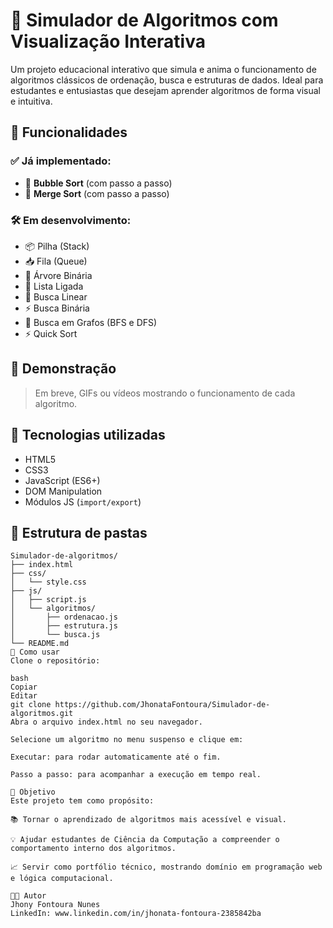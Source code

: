 # 🧠 Simulador de Algoritmos com Visualização Interativa

Um projeto educacional interativo que simula e anima o funcionamento de algoritmos clássicos de ordenação, busca e estruturas de dados. Ideal para estudantes e entusiastas que desejam aprender algoritmos de forma visual e intuitiva.

## 📌 Funcionalidades

### ✅ Já implementado:
- 🔁 **Bubble Sort** (com passo a passo)
- 🔀 **Merge Sort** (com passo a passo)

### 🛠️ Em desenvolvimento:
- 📦 Pilha (Stack)
- 📥 Fila (Queue)
- 🌳 Árvore Binária
- 🔗 Lista Ligada
- 🔎 Busca Linear
- ⚡ Busca Binária
- 🧭 Busca em Grafos (BFS e DFS)
- ⚡ Quick Sort

## 📸 Demonstração

> Em breve, GIFs ou vídeos mostrando o funcionamento de cada algoritmo.

## 🧩 Tecnologias utilizadas

- HTML5
- CSS3
- JavaScript (ES6+)
- DOM Manipulation
- Módulos JS (`import/export`)

## 📁 Estrutura de pastas

```plaintext
Simulador-de-algoritmos/
├── index.html
├── css/
│   └── style.css
├── js/
│   ├── script.js
│   └── algoritmos/
│       ├── ordenacao.js
│       ├── estrutura.js
│       └── busca.js
└── README.md
🚀 Como usar
Clone o repositório:

bash
Copiar
Editar
git clone https://github.com/JhonataFontoura/Simulador-de-algoritmos.git
Abra o arquivo index.html no seu navegador.

Selecione um algoritmo no menu suspenso e clique em:

Executar: para rodar automaticamente até o fim.

Passo a passo: para acompanhar a execução em tempo real.

🎯 Objetivo
Este projeto tem como propósito:

📚 Tornar o aprendizado de algoritmos mais acessível e visual.

💡 Ajudar estudantes de Ciência da Computação a compreender o comportamento interno dos algoritmos.

📈 Servir como portfólio técnico, mostrando domínio em programação web e lógica computacional.

👨‍💻 Autor
Jhony Fontoura Nunes
LinkedIn: www.linkedin.com/in/jhonata-fontoura-2385842ba